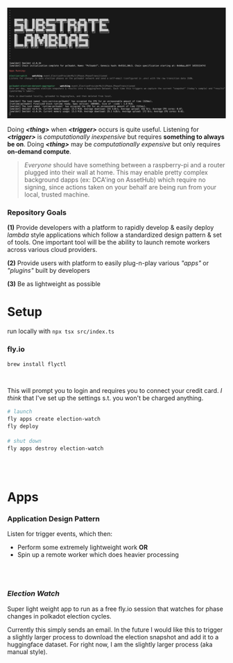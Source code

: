 ![Title](./res/thumbnail.png)

Doing ***\<thing\>*** when ***\<trigger\>*** occurs is quite useful. Listening for ***\<trigger\>*** is *computationally inexpensive* but requires **something to always be on**. Doing ***\<thing\>*** may be *computationally expensive* but only requires **on-demand compute**.

> *Everyone* should have something between a raspberry-pi and a router plugged into their wall at home. This may enable pretty complex background dapps (ex: DCA'ing on AssetHub) which require no signing, since actions taken on your behalf are being run from your local, trusted machine.


### Repository Goals

**(1)** Provide developers with a platform to rapidly develop & easily deploy *lambda* style applications which follow a standardized design pattern & set of tools. One important tool will be the ability to launch remote workers across various cloud providers.

**(2)** Provide users with platform to easily plug-n-play various *"apps"* or *"plugins"* built by developers

**(3)** Be as lightweight as possible

# Setup
run locally with `npx tsx src/index.ts`

### **fly.io**
```
brew install flyctl
```

<br>

This will prompt you to login and requires you to connect your credit card. _I think_ that I've set up the settings s.t. you won't be charged anything.

```bash
# launch
fly apps create election-watch
fly deploy

# shut down
fly apps destroy election-watch
```

<br><br>

# Apps
### Application Design Pattern
Listen for trigger events, which then:
- Perform some extremely lightweight work **OR**
- Spin up a remote worker which does heavier processing


<br><br>

### *Election Watch*
Super light weight app to run as a free fly.io session that watches for phase changes in polkadot election cycles.

Currently this simply sends an email. In the future I would like this to trigger a slightly larger process to download the election snapshot and add it to a huggingface dataset. For right now, I am the slightly larger process (aka manual style).